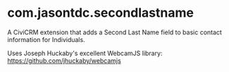 # com.jasontdc.secondlastname
A CiviCRM extension that adds a Second Last Name field to basic contact information for Individuals.

Uses Joseph Huckaby's excellent WebcamJS library: https://github.com/jhuckaby/webcamjs